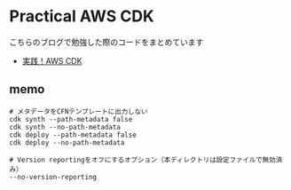 # Practical AWS CDK

こちらのブログで勉強した際のコードをまとめています
- [実践！AWS CDK](https://dev.classmethod.jp/articles/cdk-practice-1-introduction/)

## memo

```
# メタデータをCFNテンプレートに出力しない
cdk synth --path-metadata false
cdk synth --no-path-metadata
cdk deploy --path-metadata false
cdk deploy --no-path-metadata

# Version reportingをオフにするオプション（本ディレクトリは設定ファイルで無効済み）
--no-version-reporting
```